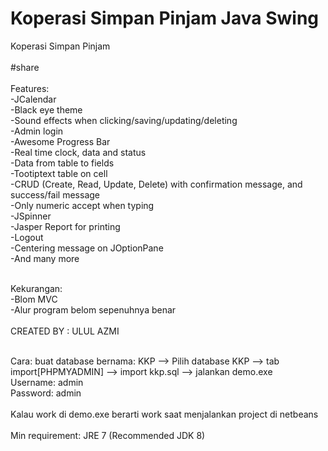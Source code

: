 # Koperasi Simpan Pinjam Java Swing
Koperasi Simpan Pinjam<br/>
<br/>
#share<br/>
<br/>
Features:<br/>
-JCalendar<br/>
-Black eye theme<br/>
-Sound effects when clicking/saving/updating/deleting<br/>
-Admin login<br/>
-Awesome Progress Bar<br/>
-Real time clock, data and status<br/>
-Data from table to fields<br/>
-Tootiptext table on cell<br/>
-CRUD (Create, Read, Update, Delete) with confirmation message, and success/fail message<br/>
-Only numeric accept when typing<br/>
-JSpinner<br/>
-Jasper Report for printing<br/>
-Logout<br/>
-Centering message on JOptionPane<br/>
-And many more<br/>
<br/>

Kekurangan:<br/>
-Blom MVC<br/>
-Alur program belom sepenuhnya benar<br/>
<br>
CREATED BY  : ULUL AZMI<br/>

<br>
Cara:
buat database bernama: KKP --> Pilih database KKP --> tab import[PHPMYADMIN] --> import kkp.sql --> jalankan demo.exe<br/>
Username: admin <br/>
Password: admin <br/>
</br>
Kalau work di demo.exe berarti work saat menjalankan project di netbeans<br/>
<br/>
Min requirement: JRE 7 (Recommended JDK 8)<br/>
